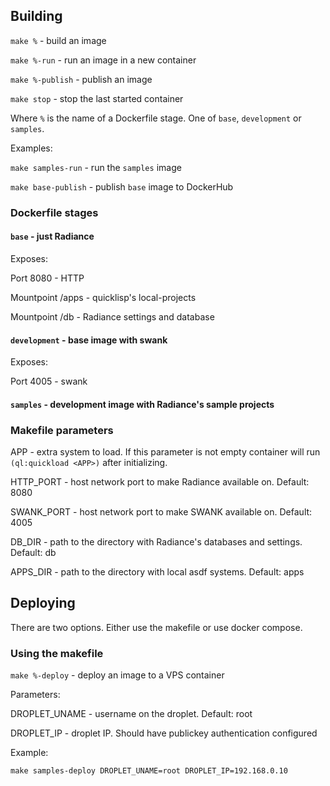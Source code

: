 
## Building

`make %` - build an image

`make %-run` - run an image in a new container

`make %-publish` - publish an image

`make stop` - stop the last started container

Where `%` is the name of a Dockerfile stage. One of `base`, `development` or `samples`.

Examples:

`make samples-run` - run the `samples` image

`make base-publish` - publish `base` image to DockerHub

### Dockerfile stages

#### `base` - just Radiance

Exposes:

Port 8080 - HTTP

Mountpoint /apps - quicklisp's local-projects

Mountpoint /db - Radiance settings and database

#### `development` - base image with swank

Exposes:

Port 4005 - swank

#### `samples` - development image with Radiance's sample projects

### Makefile parameters

APP - extra system to load. If this parameter is not empty container will run `(ql:quickload <APP>)` after initializing.

HTTP\_PORT  - host network port to make Radiance available on. Default: 8080

SWANK\_PORT - host network port to make SWANK available on. Default: 4005

DB\_DIR     - path to the directory with Radiance's databases and settings. Default: db

APPS\_DIR   - path to the directory with local asdf systems. Default: apps

## Deploying

There are two options. Either use the makefile or use docker compose.

### Using the makefile

`make %-deploy` - deploy an image to a VPS container

Parameters:

DROPLET\_UNAME - username on the droplet. Default: root

DROPLET\_IP - droplet IP. Should have publickey authentication configured

Example:

`make samples-deploy DROPLET_UNAME=root DROPLET_IP=192.168.0.10`
